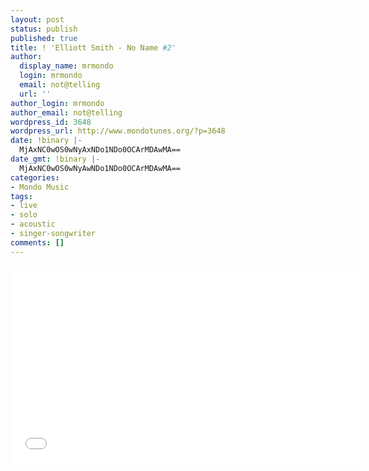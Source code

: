 ```yaml
---
layout: post
status: publish
published: true
title: ! 'Elliott Smith - No Name #2'
author:
  display_name: mrmondo
  login: mrmondo
  email: not@telling
  url: ''
author_login: mrmondo
author_email: not@telling
wordpress_id: 3648
wordpress_url: http://www.mondotunes.org/?p=3648
date: !binary |-
  MjAxNC0wOS0wNyAxNDo1NDo0OCArMDAwMA==
date_gmt: !binary |-
  MjAxNC0wOS0wNyAwNDo1NDo0OCArMDAwMA==
categories:
- Mondo Music
tags:
- live
- solo
- acoustic
- singer-songwriter
comments: []
---
```

<iframe width="560" height="315" src="//www.youtube.com/embed/SjpqlllHUGs" frameborder="0"> </iframe>
